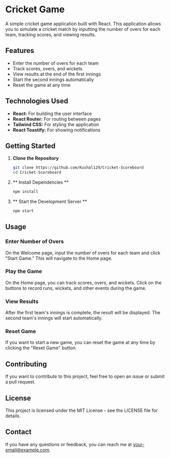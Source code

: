 # Cricket Game

A simple cricket game application built with React. This application allows you to simulate a cricket match by inputting the number of overs for each team, tracking scores, and viewing results.

## Features

- Enter the number of overs for each team
- Track scores, overs, and wickets
- View results at the end of the first innings
- Start the second innings automatically
- Reset the game at any time

## Technologies Used

- **React:** For building the user interface
- **React Router:** For routing between pages
- **Tailwind CSS:** For styling the application
- **React Toastify:** For showing notifications

## Getting Started

1. **Clone the Repository**

   ```bash
   git clone https://github.com/Kushal129/Cricket-Scoreboard
   cd Cricket-Scoreboard
   ```

2. ** Install Dependencies ** 
    ```bash
    npm install
    ```


3. ** Start the Development Server ** 
    ```bash
    npm start
    ```

## Usage

### Enter Number of Overs

On the Welcome page, input the number of overs for each team and click "Start Game." This will navigate to the Home page.

### Play the Game

On the Home page, you can track scores, overs, and wickets. Click on the buttons to record runs, wickets, and other events during the game.

### View Results

After the first team's innings is complete, the result will be displayed. The second team's innings will start automatically.

### Reset Game

If you want to start a new game, you can reset the game at any time by clicking the "Reset Game" button.

## Contributing

If you want to contribute to this project, feel free to open an issue or submit a pull request.

## License

This project is licensed under the MIT License - see the LICENSE file for details.

## Contact

If you have any questions or feedback, you can reach me at your-email@example.com.
